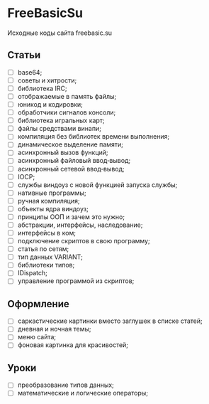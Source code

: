 # FreeBasicSu

Исходные коды сайта freebasic.su

## Статьи

* [ ] base64;
* [ ] советы и хитрости;
* [ ] библиотека IRC;
* [ ] отображаемые в память файлы;
* [ ] юникод и кодировки;
* [ ] обработчики сигналов консоли;
* [ ] библиотека игральных карт;
* [ ] файлы средствами винапи;
* [ ] компиляция без библиотек времени выполнения;
* [ ] динамическое выделение памяти;
* [ ] асинхронный вызов функций;
* [ ] асинхронный файловый ввод‐вывод;
* [ ] асинхронный сетевой ввод‐вывод;
* [ ] IOCP;
* [ ] службы виндоуз с новой функцией запуска службы;
* [ ] нативные программы;
* [ ] ручная компиляция;
* [ ] объекты ядра виндоуз;
* [ ] принципы ООП и зачем это нужно;
* [ ] абстракции, интерфейсы, наследование;
* [ ] интерфейсы в ком;
* [ ] подключение скриптов в свою программу;
* [ ] статья по сетям;
* [ ] тип данных VARIANT;
* [ ] библиотеки типов;
* [ ] IDispatch;
* [ ] управление программой из скриптов;

## Оформление

* [ ] саркастические картинки вместо заглушек в списке статей;
* [ ] дневная и ночная темы;
* [ ] меню сайта;
* [ ] фоновая картинка для красивостей;

## Уроки

* [ ] преобразование типов данных;
* [ ] математические и логические операторы;
